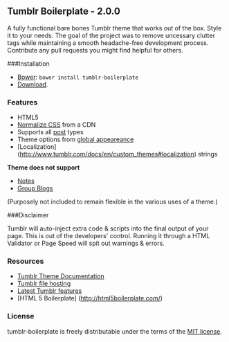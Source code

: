 Tumblr Boilerplate - 2.0.0
------

A fully functional bare bones Tumblr theme that works out of the box. Style it to your needs. The goal of the project was to remove uncessary clutter tags while maintaining a smooth headache-free development process. Contribute any pull requests you might find helpful for others.

###Installation

* [Bower](http://bower.io/): `bower install tumblr-boilerplate`
* [Download](https://github.com/davesantos/tumblr-boilerplate/archive/master.zip).

### Features

* HTML5
* [Normalize CSS](http://necolas.github.com/normalize.css/) from a CDN
* Supports all [post](https://www.tumblr.com/docs/en/custom_themes#posts) types
* Theme options from [global appeareance](https://www.tumblr.com/docs/en/custom_themes#global_appearance)
* [Localization] (http://www.tumblr.com/docs/en/custom_themes#localization) strings

__Theme does not support__

* [Notes](https://www.tumblr.com/docs/en/custom_themes#notes)
* [Group Blogs](https://www.tumblr.com/docs/en/custom_themes#group-blogs)

(Purposely not included to remain flexible in the various uses of a theme.)

###Disclaimer

Tumblr will auto-inject extra code & scripts into the final output of your page. This is out of the developers' control. Running it through a HTML Validator or Page Speed will spit out warnings & errors.

### Resources

* [Tumblr Theme Documentation](http://www.tumblr.com/docs/en/custom_themes)
* [Tumblr file hosting](http://www.tumblr.com/themes/upload_static_file)
* [Latest Tumblr features](http://staff.tumblr.com/tagged/features)
* [HTML 5 Boilerplate] (http://html5boilerplate.com/)

###  License

tumblr-boilerplate is freely distributable under the terms of the [MIT license](https://github.com/davesantos/tumblr-boilerplate/blob/master/LICENSE.md).


